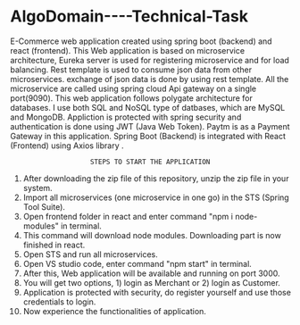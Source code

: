 # AlgoDomain----Technical-Task
E-Commerce web application created using spring boot (backend) and react (frontend).
This Web application is based on microservice architecture, Eureka server is used for registering microservice and for load balancing.
Rest template is used to consume json data from other microservices. exchange of json data is done by using rest template.
All the microservice are called using spring cloud Api gateway on a single port(9090).
This web application follows polygate architecture for databases. I use both SQL and NoSQL type of datbases, which are MySQL and MongoDB.
Appliction is protected with spring security and authentication is done using JWT (Java Web Token).
Paytm is as a Payment Gateway in this application.
Spring Boot (Backend) is integrated with React (Frontend) using Axios library .


                        STEPS TO START THE APPLICATION
                        
   1) After downloading the zip file of this repository, unzip the zip file in your system.
   2) Import all microservices (one microservice in one go) in the STS (Spring Tool Suite).
   3) Open frontend folder in react and enter command "npm i node-modules" in terminal.
   4) This command will download node modules. Downloading part is now finished in react.
   5) Open STS and run all microservices.
   6) Open VS studio code, enter command "npm start" in terminal.
   7) After this, Web application will be available and running on port 3000.
   8) You will get two options, 1) login as Merchant or 2) login as Customer.
   9) Application is protected with security, do register yourself and use those credentials to login.
   10) Now experience the functionalities of application.
